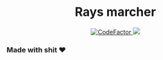<h1 align="center"> Rays marcher </h1>
<div align="center">
    <a href="https://www.codefactor.io/repository/github/ethosa/rays/overview/main">
        <img src="https://www.codefactor.io/repository/github/ethosa/rays/badge/main" alt = "CodeFactor">
    </a>
    <a href="https://wakatime.com/badge/github/Ethosa/rays">
        <img src="https://wakatime.com/badge/github/Ethosa/rays.svg">
    </a>
</div>

### Made with shit :heart:
